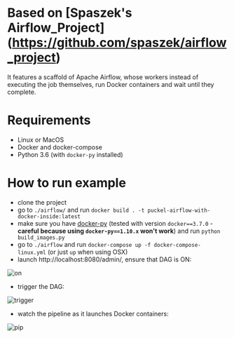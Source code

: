 # Based on [Spaszek's Airflow_Project] (https://github.com/spaszek/airflow_project)
It features a scaffold of Apache Airflow, whose workers instead of executing the job themselves, run Docker containers and wait until they complete.

# Requirements
* Linux or MacOS
* Docker and docker-compose
* Python 3.6 (with `docker-py` installed)

# How to run example
* clone the project
* go to `./airflow/` and run `docker build . -t puckel-airflow-with-docker-inside:latest`
* make sure you have [docker-py](https://github.com/docker/docker-py) (tested with version `docker==3.7.0` - **careful because using `docker-py==1.10.x` won't work**) and run `python build_images.py`
* go to `./airflow` and run `docker-compose up -f docker-compose-linux.yml` (or just `up` when using OSX)
* launch http://localhost:8080/admin/, ensure that DAG is ON:

![on](on.png)

* trigger the DAG:

![trigger](trigger.png)

* watch the pipeline as it launches Docker containers:

![pip](result.png)

